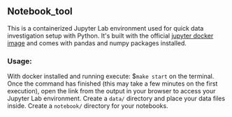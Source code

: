 ## Notebook_tool
This is a containerized Jupyter Lab environment used for quick data investigation setup with Python. It's built with the official [jupyter docker image](https://hub.docker.com/r/jupyter/minimal-notebook) and comes with pandas and numpy packages installed. 

### Usage:
With docker installed and running execute: $`make start` on the terminal. Once the command has finished (this may take a few minutes on the first execution), open the link from the output in your browser to access your Jupyter Lab environment. Create a `data/` directory and place your data files inside. Create a `notebook/` directory for your notebooks.
